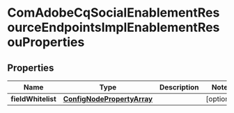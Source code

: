 
# ComAdobeCqSocialEnablementResourceEndpointsImplEnablementResouProperties

## Properties
Name | Type | Description | Notes
------------ | ------------- | ------------- | -------------
**fieldWhitelist** | [**ConfigNodePropertyArray**](ConfigNodePropertyArray.md) |  |  [optional]



